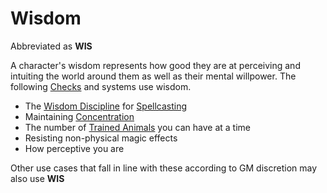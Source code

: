 # Wisdom

Abbreviated as **WIS**

A character's wisdom represents how good they are at perceiving and intuiting the world around them as well as their mental willpower. The following [Checks](../../Game%20Procedures/Check.md) and systems use wisdom.

- The [Wisdom Discipline](../../Magic/The%20Spellcasting%20Disciplines/Wisdom%20Discipline.md) for [Spellcasting](../../Magic/Spellcasting.md)
- Maintaining [Concentration](../../Magic/Concentration.md)
- The number of [Trained Animals](../../Items/Trained%20Animals.md) you can have at a time
- Resisting non-physical magic effects
- How perceptive you are

Other use cases that fall in line with these according to GM discretion may also use **WIS**